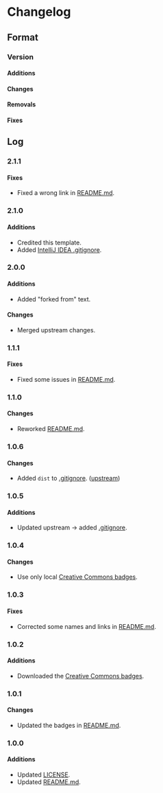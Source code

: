 # Changelog

## Format

### Version

#### Additions

#### Changes

#### Removals

#### Fixes

## Log

### 2.1.1

#### Fixes

- Fixed a wrong link in [README.md](./README.md).

### 2.1.0

#### Additions

- Credited this template.
- Added [IntelliJ IDEA .gitignore](./.idea/.gitignore).

### 2.0.0

#### Additions

- Added "forked from" text.

#### Changes

- Merged upstream changes.

### 1.1.1

#### Fixes

- Fixed some issues in [README.md](./README.md).

### 1.1.0

#### Changes

- Reworked [README.md](./README.md).

### 1.0.6

#### Changes

- Added `dist` to [.gitignore](./.gitignore). ([upstream](https://github.com/EsotericTemplates/template-repository))

### 1.0.5

#### Additions

- Updated upstream $\rightarrow$ added [.gitignore](./.gitignore).

### 1.0.4

#### Changes

- Use only local [Creative Commons badges](./.assets/images/icons/cc/).

### 1.0.3

#### Fixes

- Corrected some names and links in [README.md](./README.md).

### 1.0.2

#### Additions

- Downloaded the [Creative Commons badges](./.assets/images/icons/cc/).

### 1.0.1

#### Changes

- Updated the badges in [README.md](./README.md).

### 1.0.0

#### Additions

- Updated [LICENSE](./LICENSE).
- Updated [README.md](./README.md).
